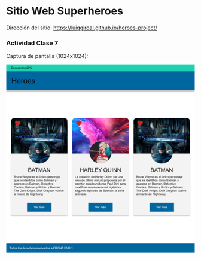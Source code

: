# Sitio Web Superheroes

Dirección del sitio: https://luiggiroal.github.io/heroes-project/

### Actividad Clase 7

Captura de pantalla (1024x1024):

![Screenshot7](./img/screenshot.png)
